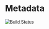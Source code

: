 # Metadata

[![Build Status](https://github.com/camoy/meta/workflows/build/badge.svg)](https://github.com/camoy/meta/actions?query=workflow%3Abuild)
<!-- [![Scribble](https://img.shields.io/badge/Docs-Scribble-blue.svg)](https://docs.racket-lang.org/meta/) -->
